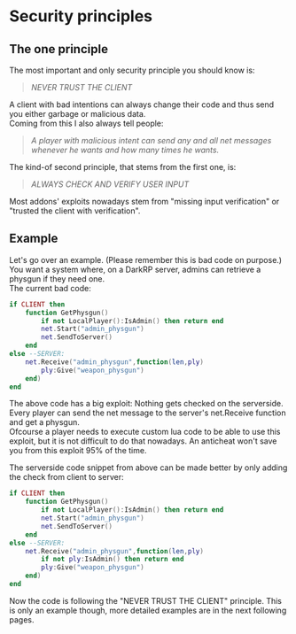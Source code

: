 # Security principles


## The one principle

The most important and only security principle you should know is:

> *NEVER TRUST THE CLIENT*

A client with bad intentions can always change their code and thus send you either garbage or malicious data.  
Coming from this I also always tell people:

> *A player with malicious intent can send any and all net messages whenever he wants and how many times he wants.*

The kind-of second principle, that stems from the first one, is:

> *ALWAYS CHECK AND VERIFY USER INPUT*

Most addons' exploits nowadays stem from "missing input verification" or "trusted the client with verification".


## Example

Let's go over an example. (Please remember this is bad code on purpose.)  
You want a system where, on a DarkRP server, admins can retrieve a physgun if they need one.  
The current bad code:

```lua
if CLIENT then
    function GetPhysgun()
        if not LocalPlayer():IsAdmin() then return end
        net.Start("admin_physgun")
        net.SendToServer()
    end
else --SERVER:
    net.Receive("admin_physgun",function(len,ply)
        ply:Give("weapon_physgun")
    end)
end
```

The above code has a big exploit: Nothing gets checked on the serverside. Every player can send the net message to the server's net.Receive function and get a physgun.  
Ofcourse a player needs to execute custom lua code to be able to use this exploit, but it is not difficult to do that nowadays. An anticheat won't save you from this exploit 95% of the time.  

The serverside code snippet from above can be made better by only adding the check from client to server:

```lua
if CLIENT then
    function GetPhysgun()
        if not LocalPlayer():IsAdmin() then return end
        net.Start("admin_physgun")
        net.SendToServer()
    end
else --SERVER:
    net.Receive("admin_physgun",function(len,ply)
        if not ply:IsAdmin() then return end
        ply:Give("weapon_physgun")
    end)
end
```

Now the code is following the "NEVER TRUST THE CLIENT" principle. This is only an example though, more detailed examples are in the next following pages.
